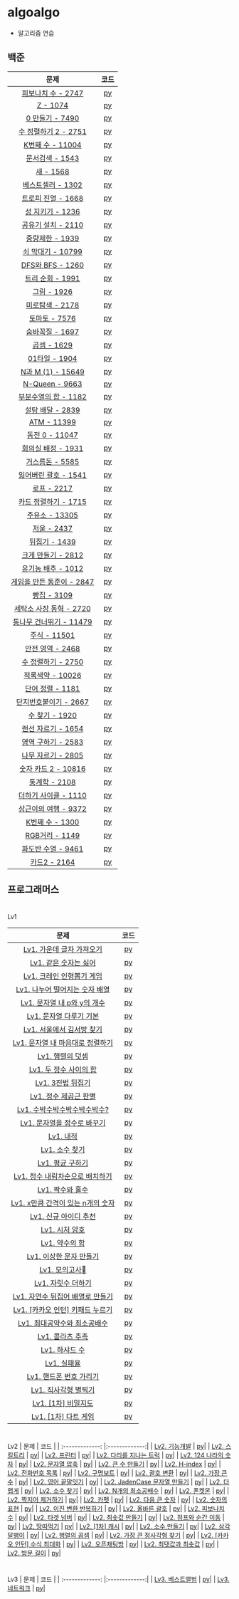 # algoalgo
* 알고리즘 연습

## 백준
| 문제 | 코드 |
| :-------------: |:-------------:|
| [피보나치 수 - 2747](https://www.acmicpc.net/problem/2747) | [py](baekjoon/피보나치_수_2747.py)| 
| [Z - 1074](https://www.acmicpc.net/problem/1074) | [py](baekjoon/Z_1074.py)| 
| [0 만들기 - 7490](https://www.acmicpc.net/problem/7490) | [py](baekjoon/0_만들기_7490.py)| 
| [수 정렬하기 2 - 2751](https://www.acmicpc.net/problem/2751) | [py](baekjoon/수_정렬하기_2_2751.py)| 
| [K번째 수 - 11004](https://www.acmicpc.net/problem/11004) | [py](baekjoon/K번째_수_11004.py)| 
| [문서검색 - 1543](https://www.acmicpc.net/problem/1543) | [py](baekjoon/문서_검색_1543.py)| 
| [새 - 1568](https://www.acmicpc.net/problem/1543) | [py](baekjoon/새_1568.py)| 
| [베스트셀러 - 1302](https://www.acmicpc.net/problem/1302) | [py](baekjoon/베스트셀러_1302.py)| 
| [트로피 진열 - 1668](https://www.acmicpc.net/problem/1668) | [py](baekjoon/트로피_진열_1668.py)| 
| [성 지키기 - 1236](https://www.acmicpc.net/problem/1236) | [py](baekjoon/성_지키기_1236.py)| 
| [공유기 설치 - 2110](https://www.acmicpc.net/problem/2110) | [py](baekjoon/공유기_설치_2110.py)| 
| [중량제한 - 1939](https://www.acmicpc.net/problem/1939) | [py](baekjoon/중량제한_1939.py)| 
| [쇠 막대기 - 10799](https://www.acmicpc.net/problem/10799) | [py](baekjoon/쇠_막대기_10799.py)| 
| [DFS와 BFS - 1260](https://www.acmicpc.net/problem/1260) | [py](baekjoon/DFS와_BFS_1260.py)| 
| [트리 순회 - 1991](https://www.acmicpc.net/problem/1991) | [py](baekjoon/트리_순회_1991.py)| 
| [그림 - 1926](https://www.acmicpc.net/problem/1926) | [py](baekjoon/그림_1926.py)| 
| [미로탐색 - 2178](https://www.acmicpc.net/problem/2178) | [py](baekjoon/미로탐색_2178.py)| 
| [토마토 - 7576](https://www.acmicpc.net/problem/7576) | [py](baekjoon/토마토_7576.py)| 
| [숨바꼭질 - 1697](https://www.acmicpc.net/problem/1697) | [py](baekjoon/숨바꼭질_1697.py)| 
| [곱셈 - 1629](https://www.acmicpc.net/problem/1629) | [py](baekjoon/곱셈_1629.py)| 
| [01타일 - 1904](https://www.acmicpc.net/problem/1904) | [py](baekjoon/01타일_1904.py)| 
| [N과 M (1) - 15649](https://www.acmicpc.net/problem/15649) | [py](baekjoon/N과_M_(1)_15649.py)| 
| [N-Queen - 9663](https://www.acmicpc.net/problem/9663) | [py](baekjoon/N-Queen_9663.py)| 
| [부분수열의 합 - 1182](https://www.acmicpc.net/problem/1182) | [py](baekjoon/부분수열의_합_1182.py)| 
| [설탕 배달 - 2839](https://www.acmicpc.net/problem/2839) | [py](baekjoon/설탕_배달_2839.py)| 
| [ATM - 11399](https://www.acmicpc.net/problem/11399) | [py](baekjoon/ATM_11399.py)| 
| [동전 0 - 11047](https://www.acmicpc.net/problem/11047) | [py](baekjoon/동전_0_11047.py)| 
| [회의실 배정 - 1931](https://www.acmicpc.net/problem/1931) | [py](baekjoon/회의실_배정_1931.py)| 
| [거스름돈 - 5585](https://www.acmicpc.net/problem/5585) | [py](baekjoon/거스름돈_5585.py)| 
| [잃어버린 괄호 - 1541](https://www.acmicpc.net/problem/1541) | [py](baekjoon/잃어버린_괄호_1541.py)| 
| [로프 - 2217](https://www.acmicpc.net/problem/2217) | [py](baekjoon/로프_2217.py)| 
| [카드 정렬하기 - 1715](https://www.acmicpc.net/problem/1715) | [py](baekjoon/카드_정렬하기_1715.py)| 
| [주유소 - 13305](https://www.acmicpc.net/problem/13305) | [py](baekjoon/주유소_13305.py)| 
| [저울 - 2437](https://www.acmicpc.net/problem/2437) | [py](baekjoon/저울_2437.py)| 
| [뒤집기 - 1439](https://www.acmicpc.net/problem/1439) | [py](baekjoon/뒤집기_1439.py)| 
| [크게 만들기 - 2812](https://www.acmicpc.net/problem/2812) | [py](baekjoon/크게_만들기_2812.py)| 
| [유기농 배추 - 1012](https://www.acmicpc.net/problem/1012) | [py](baekjoon/유기농_배추_1012.py)| 
| [게임을 만든 동준이 - 2847](https://www.acmicpc.net/problem/2847) | [py](baekjoon/게임을_만든_동준이_2847.py)| 
| [빵집 - 3109](https://www.acmicpc.net/problem/3109) | [py](baekjoon/빵집_3109.py)| 
| [세탁소 사장 동혁 - 2720](https://www.acmicpc.net/problem/2720) | [py](baekjoon/세탁소_사장_동혁_2720.py)| 
| [통나무 건너뛰기 - 11479](https://www.acmicpc.net/problem/11497) | [py](baekjoon/통나무_건너뛰기_11497.py)| 
| [주식 - 11501](https://www.acmicpc.net/problem/11501) | [py](baekjoon/주식_11501.py)| 
| [안전 영역 - 2468](https://www.acmicpc.net/problem/2468) | [py](baekjoon/안전_영역_2468.py)| 
| [수 정렬하기 - 2750](https://www.acmicpc.net/problem/2750) | [py](baekjoon/수_정렬하기_2750.py)| 
| [적록색약 - 10026](https://www.acmicpc.net/problem/10026) | [py](baekjoon/적록색약_10026.py)| 
| [단어 정렬 - 1181](https://www.acmicpc.net/problem/1181) | [py](baekjoon/단어_정렬_1181.py)| 
| [단지번호붙이기 - 2667](https://www.acmicpc.net/problem/2667) | [py](baekjoon/단지번호붙이기_2667.py)| 
| [수 찾기 - 1920](https://www.acmicpc.net/problem/1920) | [py](baekjoon/수_찾기_1920.py)| 
| [랜선 자르기 - 1654](https://www.acmicpc.net/problem/1654) | [py](baekjoon/랜선_자르기_1654.py)| 
| [영역 구하기 - 2583](https://www.acmicpc.net/problem/2583) | [py](baekjoon/영역_구하기_2583.py)| 
| [나무 자르기 - 2805](https://www.acmicpc.net/problem/2805) | [py](baekjoon/나무_자르기_2805.py)| 
| [숫자 카드 2 - 10816](https://www.acmicpc.net/problem/10816) | [py](baekjoon/숫자_카드_2_10816.py)| 
| [통계학 - 2108](https://www.acmicpc.net/problem/2108) | [py](baekjoon/통계학_2108.py)| 
| [더하기 사이클 - 1110](https://www.acmicpc.net/problem/1110) | [py](baekjoon/더하기_사이클_1110.py)| 
| [상근이의 여행 - 9372](https://www.acmicpc.net/problem/9372) | [py](baekjoon/상근이의_여행_9372.py)| 
| [K번째 수 - 1300](https://www.acmicpc.net/problem/1300) | [py](baekjoon/K번째_수_1300.py)| 
| [RGB거리 - 1149](https://www.acmicpc.net/problem/1149) | [py](baekjoon/RGB거리_1149.py)| 
| [파도반 수열 - 9461](https://www.acmicpc.net/problem/9461) | [py](baekjoon/파도반_수열_9461.py)| 
| [카드2 - 2164](https://www.acmicpc.net/problem/2164) | [py](baekjoon/카드2_2164.py)| 
## 프로그래머스
#
Lv1

| 문제 | 코드 |
| :-------------: |:-------------:|
| [Lv1. 가운데 글자 가져오기](https://programmers.co.kr/learn/courses/30/lessons/12903?language=python3) | [py](programmers/Lv1/Lv1_가운데_글자_가져오기.py)| 
| [Lv1. 같은 숫자는 싫어](https://programmers.co.kr/learn/courses/30/lessons/12906) | [py](programmers/Lv1/Lv1_같은_숫자는_싫어.py)| 
| [Lv1. 크레인 인형뽑기 게임](https://programmers.co.kr/learn/courses/30/lessons/64061?language=python3) | [py](programmers/Lv1/Lv1_크레인_인형뽑기_게임.py)| 
| [Lv1. 나누어 떨어지는 숫자 배열](https://programmers.co.kr/learn/courses/30/lessons/12910) | [py](programmers/Lv1/Lv1_나누어_떨어지는_숫자_배열.py)| 
| [Lv1. 문자열 내 p와 y의 개수](https://programmers.co.kr/learn/courses/30/lessons/12916) | [py](programmers/Lv1/Lv1_문자열_내_p와_y의_개수.py)| 
| [Lv1. 문자열 다루기 기본](https://programmers.co.kr/learn/courses/30/lessons/12918) | [py](programmers/Lv1/Lv1_문자열_다루기_기본.py)| 
| [Lv1. 서울에서 김서방 찾기](https://programmers.co.kr/learn/courses/30/lessons/12919) | [py](programmers/Lv1/Lv1_서울에서_김서방_찾기.py)| 
| [Lv1. 문자열 내 마음대로 정렬하기](https://programmers.co.kr/learn/courses/30/lessons/12915) | [py](programmers/Lv1/Lv1_문자열_내_마음대로_정렬하기.py)| 
| [Lv1. 행렬의 덧셈](https://programmers.co.kr/learn/courses/30/lessons/12950) | [py](programmers/Lv1/Lv1_행렬의_덧셈.py)|
| [Lv1. 두 정수 사이의 합](https://programmers.co.kr/learn/courses/30/lessons/12912) | [py](programmers/Lv1/Lv1_두_정수_사이의_합.py)| 
| [Lv1. 3진법 뒤집기](https://programmers.co.kr/learn/courses/30/lessons/68935) | [py](programmers/Lv1/Lv1_3진법_뒤집기.py)| 
| [Lv1. 정수 제곱근 판별](https://programmers.co.kr/learn/courses/30/lessons/12934) | [py](programmers/Lv1/Lv1_정수_제곱근_판별.py)| 
| [Lv1. 수박수박수박수박수박수?](https://programmers.co.kr/learn/courses/30/lessons/12922) | [py](programmers/Lv1/Lv1_수박수박수박수박수박수?.py)| 
| [Lv1. 문자열을 정수로 바꾸기](https://programmers.co.kr/learn/courses/30/lessons/12925) | [py](programmers/Lv1/Lv1_문자열을_정수로_바꾸기.py)| 
| [Lv1. 내적](https://programmers.co.kr/learn/courses/30/lessons/70128) | [py](programmers/Lv1/Lv1_내적.py)| 
| [Lv1. 소수 찾기](https://programmers.co.kr/learn/courses/30/lessons/12921) | [py](programmers/Lv1/Lv1_소수_찾기.py)| 
| [Lv1. 평균 구하기](https://programmers.co.kr/learn/courses/30/lessons/12944) | [py](programmers/Lv1/Lv1_평균_구하기.py)| 
| [Lv1. 정수 내림차순으로 배치하기](https://programmers.co.kr/learn/courses/30/lessons/12933) | [py](programmers/Lv1/Lv1_정수_내림차순으로_배치하기.py)| 
| [Lv1. 짝수와 홀수](https://programmers.co.kr/learn/courses/30/lessons/12937) | [py](programmers/Lv1/Lv1_짝수와_홀수.py)| 
| [Lv1. x만큼 간격이 있는 n개의 숫자](https://programmers.co.kr/learn/courses/30/lessons/12954) | [py](programmers/Lv1/Lv1_x만큼_간격이_있는_n개의_숫자.py)|
| [Lv1. 신규 아이디 추천](https://programmers.co.kr/learn/courses/30/lessons/72410) | [py](programmers/Lv1/Lv1_신규_아이디_추천.py)|
| [Lv1. 시저 암호](https://programmers.co.kr/learn/courses/30/lessons/12926) | [py](programmers/Lv1/Lv1_시저_암호.py)|
| [Lv1. 약수의 합](https://programmers.co.kr/learn/courses/30/lessons/12928) | [py](programmers/Lv1/Lv1_약수의_합.py)|
| [Lv1. 이상한 문자 만들기](https://programmers.co.kr/learn/courses/30/lessons/12930) | [py](programmers/Lv1/Lv1_이상한_문자_만들기.py)|
| [Lv1. 모의고사](https://programmers.co.kr/learn/courses/30/lessons/42840) | [py](programmers/Lv1/Lv1_모의고사.py)|
| [Lv1. 자릿수 더하기](https://programmers.co.kr/learn/courses/30/lessons/12931) | [py](programmers/Lv1/Lv1_자릿수_더하기.py)|
| [Lv1. 자연수 뒤집어 배열로 만들기](https://programmers.co.kr/learn/courses/30/lessons/12932) | [py](programmers/Lv1/Lv1_자연수_뒤집어_배열로_만들기.py)|
| [Lv1. [카카오 인턴] 키패드 누르기](https://programmers.co.kr/learn/courses/30/lessons/67256) | [py](programmers/Lv1/Lv1_[카카오_인턴]_키패드_누르기.py)|
| [Lv1. 최대공약수와 최소공배수](https://programmers.co.kr/learn/courses/30/lessons/12940) | [py](programmers/Lv1/Lv1_최대공약수와_최소공배수.py)|
| [Lv1. 콜라츠 추측](https://programmers.co.kr/learn/courses/30/lessons/12943) | [py](programmers/Lv1/Lv1_콜라츠_추측.py)|
| [Lv1. 하샤드 수](https://programmers.co.kr/learn/courses/30/lessons/12947) | [py](programmers/Lv1/Lv1_하샤드_수.py)|
| [Lv1. 실패율](https://programmers.co.kr/learn/courses/30/lessons/42889) | [py](programmers/Lv1/Lv1_실패율.py)|
| [Lv1. 핸드폰 번호 가리기](https://programmers.co.kr/learn/courses/30/lessons/12948) | [py](programmers/Lv1/Lv1_핸드폰_번호_가리기.py)|
| [Lv1. 직사각형 별찍기](https://programmers.co.kr/learn/courses/30/lessons/12969) | [py](programmers/Lv1/Lv1_직사각형_별찍기.py)|
| [Lv1. [1차] 비밀지도](https://programmers.co.kr/learn/courses/30/lessons/17681) | [py](programmers/Lv1/Lv1_[1차]_비밀지도.py)|
| [Lv1. [1차] 다트 게임](https://programmers.co.kr/learn/courses/30/lessons/17682) | [py](programmers/Lv1/Lv1_[1차]_다트_게임.py)|
#
 Lv2 
| 문제 | 코드 |
| :-------------: |:-------------:|
| [Lv2. 기능개발](https://programmers.co.kr/learn/courses/30/lessons/42586) | [py](programmers/Lv2/Lv2_기능개발.py)| 
| [Lv2. 스킬트리](https://programmers.co.kr/learn/courses/30/lessons/49993) | [py](programmers/Lv2/Lv2_스킬트리.py)| 
| [Lv2. 프린터](https://programmers.co.kr/learn/courses/30/lessons/42587) | [py](programmers/Lv2/Lv2_프린터.py)| 
| [Lv2. 다리를 지나는 트럭](https://programmers.co.kr/learn/courses/30/lessons/42583) | [py](programmers/Lv2/Lv2_다리를_지나는_트럭.py)| 
| [Lv2. 124 나라의 숫자](https://programmers.co.kr/learn/courses/30/lessons/12899) | [py](programmers/Lv2/Lv2_124_나라의_숫자.py)| 
| [Lv2. 문자열 압축](https://programmers.co.kr/learn/courses/30/lessons/60057) | [py](programmers/Lv2/Lv2_문자열_압축.py)| 
| [Lv2. 큰 수 만들기](https://programmers.co.kr/learn/courses/30/lessons/42883) | [py](programmers/Lv2/Lv2_큰_수_만들기.py)| 
| [Lv2. H-index](https://programmers.co.kr/learn/courses/30/lessons/42747) | [py](programmers/Lv2/Lv2_H-index.py)|
| [Lv2. 전화번호 목록](https://programmers.co.kr/learn/courses/30/lessons/42577) | [py](programmers/Lv2/Lv2_전화번호_목록.py)|
| [Lv2. 구명보트](https://programmers.co.kr/learn/courses/30/lessons/42885) | [py](programmers/Lv2/Lv2_구명보트.py)|
| [Lv2. 괄호 변환](https://programmers.co.kr/learn/courses/30/lessons/60058) | [py](programmers/Lv2/Lv2_괄호_변환.py)|
| [Lv2. 가장 큰 수](https://programmers.co.kr/learn/courses/30/lessons/42746) | [py](programmers/Lv2/Lv2_가장_큰_수.py)|
| [Lv2. 영어 끝말잇기](https://programmers.co.kr/learn/courses/30/lessons/12981) | [py](programmers/Lv2/Lv2_영어_끝말잇기.py)|
| [Lv2. JadenCase 문자열 만들기](https://programmers.co.kr/learn/courses/30/lessons/12951) | [py](programmers/Lv2/JadenCase_문자열_만들기.py)|
| [Lv2. 더 맵게](https://programmers.co.kr/learn/courses/30/lessons/42626) | [py](programmers/Lv2/Lv2_더_맵게.py)|
| [Lv2. 소수 찾기](https://programmers.co.kr/learn/courses/30/lessons/42839) | [py](programmers/Lv2/Lv2_소수_찾기.py)|
| [Lv2. N개의 최소공배수](https://programmers.co.kr/learn/courses/30/lessons/12953) | [py](programmers/Lv2/Lv2_N개의_최소공배수.py)|
| [Lv2. 폰켓몬](https://programmers.co.kr/learn/courses/30/lessons/1845) | [py](programmers/Lv2/Lv2_폰켓몬.py)|
| [Lv2. 짝지어 제거하기](https://programmers.co.kr/learn/courses/30/lessons/12973) | [py](programmers/Lv2/Lv2_짝지어_제거하기.py)|
| [Lv2. 카펫](https://programmers.co.kr/learn/courses/30/lessons/42842) | [py](programmers/Lv2/Lv2_카펫.py)|
| [Lv2. 다음 큰 숫자](https://programmers.co.kr/learn/courses/30/lessons/12911) | [py](programmers/Lv2/Lv2_다음_큰_숫자.py)|
| [Lv2. 숫자의 표현](https://programmers.co.kr/learn/courses/30/lessons/12924?language=python3) | [py](programmers/Lv2/Lv2_숫자의_표현.py)|
| [Lv2. 이진 변환 반복하기](https://programmers.co.kr/learn/courses/30/lessons/70129) | [py](programmers/Lv2/Lv2_이진_변환_반복하기.py)|
| [Lv2. 올바른 괄호](https://programmers.co.kr/learn/courses/30/lessons/12909) | [py](programmers/Lv2/Lv2_올바른_괄호.py)|
| [Lv2. 피보나치 수](https://programmers.co.kr/learn/courses/30/lessons/12945) | [py](programmers/Lv2/Lv2_피보나치_수.py)|
| [Lv2. 타겟 넘버](https://programmers.co.kr/learn/courses/30/lessons/43165) | [py](programmers/Lv2/Lv2_타겟_넘버.py)|
| [Lv2. 최솟값 만들기](https://programmers.co.kr/learn/courses/30/lessons/12941) | [py](programmers/Lv2/Lv2_최솟값_만들기.py)|
| [Lv2. 점프와 순간 이동](https://programmers.co.kr/learn/courses/30/lessons/12980) | [py](programmers/Lv2/Lv2_점프와_순간_이동.py)|
| [Lv2. 땅따먹기](https://programmers.co.kr/learn/courses/30/lessons/12913) | [py](programmers/Lv2/Lv2_땅따먹기.py)|
| [Lv2. [1차] 캐시](https://programmers.co.kr/learn/courses/30/lessons/12913) | [py](programmers/Lv2/Lv2_[1차]_캐시.py)|
| [Lv2. 소수 만들기](https://programmers.co.kr/learn/courses/30/lessons/12977) | [py](programmers/Lv2/Lv2_소수_만들기.py)|
| [Lv2. 삼각 달팽이](https://programmers.co.kr/learn/courses/30/lessons/68645) | [py](programmers/Lv2/Lv2_삼각_달팽이.py)|
| [Lv2. 행렬의 곱셈](https://programmers.co.kr/learn/courses/30/lessons/12949?language=python3) | [py](programmers/Lv2/Lv2_행렬의_곱셈.py)|
| [Lv2. 가장 큰 정사각형 찾기](https://programmers.co.kr/learn/courses/30/lessons/12905) | [py](programmers/Lv2/Lv2_가장_큰_정사각형_찾기.py)|
| [Lv2. [카카오 인턴] 수식 최대화](https://programmers.co.kr/learn/courses/30/lessons/67257) | [py](programmers/Lv2/Lv2_[카카오_인턴]_수식_최대화.py)|
| [Lv2. 오픈채팅방](https://programmers.co.kr/learn/courses/30/lessons/42888) | [py](programmers/Lv2/Lv2_오픈채팅방.py)|
| [Lv2. 최댓값과 최솟값](https://programmers.co.kr/learn/courses/30/lessons/12939) | [py](programmers/Lv2/Lv2_최댓값과_최솟값.py)|
| [Lv2. 방문 길이](https://programmers.co.kr/learn/courses/30/lessons/49994) | [py](programmers/Lv2/Lv2_방문_길이.py)|

#
Lv3 
| 문제 | 코드 |
| :-------------: |:-------------:|
| [Lv3. 베스트앨범](https://programmers.co.kr/learn/courses/30/lessons/17680) | [py](programmers/Lv3/Lv3_베스트앨범.py)|
| [Lv3. 네트워크](https://programmers.co.kr/learn/courses/30/lessons/43162) | [py](programmers/Lv3/Lv3_네트워크.py)|